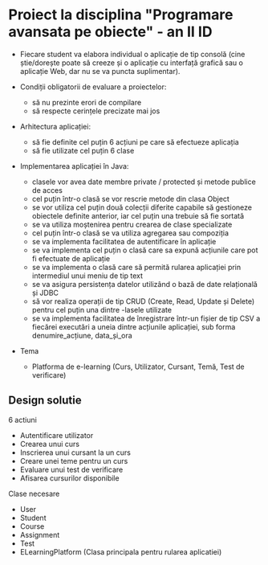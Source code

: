 # Proiect la disciplina "Programare avansata pe obiecte" - an II ID

- Fiecare student va elabora individual o aplicație de tip consolă (cine știe/dorește poate să creeze și 
o aplicație cu interfață grafică sau o aplicație Web, dar nu se va puncta suplimentar).  


- Condiții obligatorii de evaluare a proiectelor:  
    - să nu prezinte erori de compilare  
    - să respecte cerințele precizate mai jos  

- Arhitectura aplicației:   
    - să fie definite cel puțin 6 acțiuni pe care să efectueze aplicația 
    - să fie utilizate cel puțin 6 clase  

- Implementarea aplicației în Java: 
    - clasele vor avea date membre private / protected și metode publice de acces  
    - cel puțin într-o clasă se vor rescrie metode din clasa Object 
    - se vor utiliza cel puțin două colecții diferite capabile să gestioneze obiectele definite anterior, iar cel puțin una trebuie să fie sortată  
    - se va utiliza moștenirea pentru crearea de clase specializate 
    - cel puțin într-o clasă se va utiliza agregarea sau compoziția  
    - se va implementa facilitatea de autentificare în aplicație 
    - se va implementa cel puțin o clasă care sa expună acțiunile care pot fi efectuate de aplicație  
    - se va implementa o clasă care să permită rularea aplicației prin intermediul unui meniu de tip text 
    - se va asigura persistența datelor utilizând o bază de date relațională și JDBC 
    - să vor realiza operații de tip CRUD (Create, Read, Update și Delete) pentru cel puțin una dintre 
    -lasele utilizate 
    - se va implementa facilitatea de înregistrare într-un fișier de tip CSV a fiecărei executări a uneia 
dintre acțiunile aplicației, sub forma denumire_acțiune, data_și_ora  

- Tema 
    - Platforma de e-learning (Curs, Utilizator, Cursant, Temă, Test de verificare)  


## Design solutie

6 actiuni
- Autentificare utilizator
- Crearea unui curs
- Inscrierea unui cursant la un curs
- Creare unei teme pentru un curs
- Evaluare unui test de verificare
- Afisarea cursurilor disponibile

Clase necesare
- User
- Student
- Course
- Assignment
- Test
- ELearningPlatform (Clasa principala pentru rularea aplicatiei)
